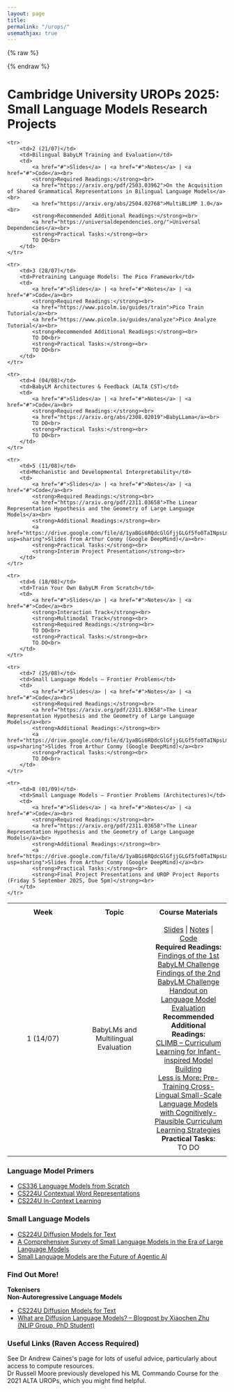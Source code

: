 ```yaml
---
layout: page
title: 
permalink: "/urops/"
usemathjax: true
---
```


{% raw %}
<style>
    table {
        width: 100%;
        border-collapse: collapse;
        table-layout: fixed;
    }
    th, td {
        border: 0px solid black;
        padding: 10px;
        text-align: center;
        width: 25%;
    }
</style>
{% endraw %}

<h1>Cambridge University UROPs 2025: Small Language Models Research Projects</h1>

<table>
    <tr>
        <th>Week</th>
        <th>Topic</th>
        <th>Course Materials</th>
    </tr>
    <tr>
        <td>1 (14/07)</td>
        <td>BabyLMs and Multilingual Evaluation</td>
        <td>
            <a href="#">Slides</a> | <a href="#">Notes</a> | <a href="#">Code</a><br>
            <strong>Required Readings:</strong><br>
            <a href="https://aclanthology.org/2023.conll-babylm.1.pdf">Findings of the 1st BabyLM Challenge</a><br>
            <a href="https://aclanthology.org/2023.conll-babylm.2.pdf">Findings of the 2nd BabyLM Challenge</a><br>
            <a href="https://suchirsalhan.github.io/assets/papers/L95_BLiMP.pdf">Handout on Language Model Evaluation</a><br>
            <strong>Recommended Additional Readings:</strong><br>
            <a href="https://aclanthology.org/2023.conll-babylm.10/">CLIMB – Curriculum Learning for Infant-inspired Model Building</a><br>
            <a href="https://aclanthology.org/2023.conll-babylm.11/">Less is More: Pre-Training Cross-Lingual Small-Scale Language Models with Cognitively-Plausible Curriculum Learning Strategies</a><br>
            <strong>Practical Tasks:</strong><br>
            TO DO<br>
        </td>
    </tr>

    <tr>
        <td>2 (21/07)</td>
        <td>Bilingual BabyLM Training and Evaluation</td>
        <td>
            <a href="#">Slides</a> | <a href="#">Notes</a> | <a href="#">Code</a><br>
            <strong>Required Readings:</strong><br>
            <a href="https://arxiv.org/pdf/2503.03962">On the Acquisition of Shared Grammatical Representations in Bilingual Language Models</a><br>
            <a href="https://arxiv.org/abs/2504.02768">MultiBLiMP 1.0</a><br>
            <strong>Recommended Additional Readings:</strong><br>
            <a href="https://universaldependencies.org/">Universal Dependencies</a><br>
            <strong>Practical Tasks:</strong><br>
            TO DO<br>
        </td>
    </tr>

    <tr>
        <td>3 (28/07)</td>
        <td>Pretraining Language Models: The Pico Framework</td>
        <td>
            <a href="#">Slides</a> | <a href="#">Notes</a> | <a href="#">Code</a><br>
            <strong>Required Readings:</strong><br>
            <a href="https://www.picolm.io/guides/train">Pico Train Tutorial</a><br>
            <a href="https://www.picolm.io/guides/analyze">Pico Analyze Tutorial</a><br>
            <strong>Recommended Additional Readings:</strong><br>
            TO DO<br>
            <strong>Practical Tasks:</strong><br>
            TO DO<br>
        </td>
    </tr>

    <tr>
        <td>4 (04/08)</td>
        <td>BabyLM Architectures & Feedback (ALTA CST)</td>
        <td>
            <a href="#">Slides</a> | <a href="#">Notes</a> | <a href="#">Code</a><br>
            <strong>Required Readings:</strong><br>
            <a href="https://arxiv.org/abs/2308.02019">BabyLLama</a><br>
            TO DO<br>
            <strong>Practical Tasks:</strong><br>
            TO DO<br>
        </td>
    </tr>

    <tr>
        <td>5 (11/08)</td>
        <td>Mechanistic and Developmental Interpretability</td>
        <td>
            <a href="#">Slides</a> | <a href="#">Notes</a> | <a href="#">Code</a><br>
            <strong>Required Readings:</strong><br>
            <a href="https://arxiv.org/pdf/2311.03658">The Linear Representation Hypothesis and the Geometry of Large Language Models</a><br>
            <strong>Additional Readings:</strong><br>
            <a href="https://drive.google.com/file/d/1yaBGi6RQdcGlGfjjGLGf5fo0TaINpsLm/view?usp=sharing">Slides from Arthur Conmy (Google DeepMind)</a><br>
            <strong>Practical Tasks:</strong><br>
            <strong>Interim Project Presentation</strong><br>
        </td>
    </tr>

    <tr>
        <td>6 (18/08)</td>
        <td>Train Your Own BabyLM From Scratch</td>
        <td>
            <a href="#">Slides</a> | <a href="#">Notes</a> | <a href="#">Code</a><br>
            <strong>Interaction Track</strong><br>
            <strong>Multimodal Track</strong><br>
            <strong>Required Readings:</strong><br>
            TO DO<br>
            <strong>Practical Tasks:</strong><br>
            TO DO<br>
        </td>
    </tr>

    <tr>
        <td>7 (25/08)</td>
        <td>Small Language Models – Frontier Problems</td>
        <td>
            <a href="#">Slides</a> | <a href="#">Notes</a> | <a href="#">Code</a><br>
            <strong>Required Readings:</strong><br>
            <a href="https://arxiv.org/pdf/2311.03658">The Linear Representation Hypothesis and the Geometry of Large Language Models</a><br>
            <strong>Additional Readings:</strong><br>
            <a href="https://drive.google.com/file/d/1yaBGi6RQdcGlGfjjGLGf5fo0TaINpsLm/view?usp=sharing">Slides from Arthur Conmy (Google DeepMind)</a><br>
            <strong>Practical Tasks:</strong><br>
            TO DO<br>
        </td>
    </tr>

    <tr>
        <td>8 (01/09)</td>
        <td>Small Language Models – Frontier Problems (Architectures)</td>
        <td>
            <a href="#">Slides</a> | <a href="#">Notes</a> | <a href="#">Code</a><br>
            <strong>Required Readings:</strong><br>
            <a href="https://arxiv.org/pdf/2311.03658">The Linear Representation Hypothesis and the Geometry of Large Language Models</a><br>
            <strong>Additional Readings:</strong><br>
            <a href="https://drive.google.com/file/d/1yaBGi6RQdcGlGfjjGLGf5fo0TaINpsLm/view?usp=sharing">Slides from Arthur Conmy (Google DeepMind)</a><br>
            <strong>Practical Tasks:</strong><br>
            <strong>Final Project Presentations and UROP Project Reports (Friday 5 September 2025, Due 5pm)</strong><br>
        </td>
    </tr>
</table>

<h3 class="font-weight-bold mb-4 serif-font">Language Model Primers</h3>
<ul>
    <li><a href="https://stanford-cs336.github.io/spring2025-lectures/?trace=var/traces/lecture_01.json"><u>CS336 Language Models from Scratch</u></a></li>
    <li><a href="https://web.stanford.edu/class/cs224u/slides/cs224u-contextualreps-2023-handout.pdf"><u>CS224U Contextual Word Representations</u></a></li>
    <li><a href="https://web.stanford.edu/class/cs224u/slides/cs224u-incontextlearning-2023-handout.pdf"><u>CS224U In-Context Learning</u></a></li>
</ul>

<h3 class="font-weight-bold mb-4 serif-font">Small Language Models</h3>
<ul>
    <li><a href="https://web.stanford.edu/class/cs224u/slides/lisa-224u-diffusion.pdf"><u>CS224U Diffusion Models for Text</u></a></li>
    <li><a href="https://arxiv.org/pdf/2411.03350"><u>A Comprehensive Survey of Small Language Models in the Era of Large Language Models</u></a></li>
    <li><a href="https://arxiv.org/pdf/2506.02153"><u>Small Language Models are the Future of Agentic AI</u></a></li>
</ul>

<h3 class="font-weight-bold mb-4 serif-font">Find Out More!</h3>

<strong>Tokenisers</strong><br>
<strong>Non-Autoregressive Language Models</strong>
<ul>
    <li><a href="https://web.stanford.edu/class/cs224u/slides/lisa-224u-diffusion.pdf"><u>CS224U Diffusion Models for Text</u></a></li>
    <li><a href="https://spacehunterinf.github.io/blog/2025/diffusion-language-models/"><u>What are Diffusion Language Models? – Blogpost by Xiaochen Zhu (NLIP Group, PhD Student)</u></a></li>
</ul>

<h3 class="font-weight-bold mb-4 serif-font">Useful Links (Raven Access Required)</h3>
<p>
See Dr Andrew Caines's page for lots of useful advice, particularly about access to compute resources. <br>
Dr Russell Moore previously developed his ML Commando Course for the 2021 ALTA UROPs, which you might find helpful.
</p>

